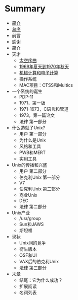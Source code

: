 # Summary

* [简介](README.md)
* [总序](foreword.md)
* 前言
* 感谢
* 简介
* 天才
   * [太空序曲](Prelude_to_Space.md)
   * [1969年夏天到1970年秋天](Summer_1969-Fall_1970.md)
   * [机械计算和电子计算](Calculating_and_Computing.md)
   * 操作系统
   * MAC项目：CTSS和Multics
* 一个系统的诞生
   * PDP-11
   * 1971，第一版
   * 1971-1973，C语言和管道
   * 1973，第一篇论文
   * 法律 第一部分
* 什么造就了Unix?
   * 用户 第一部分
   * 为什么是Unix
   * 风格和工具
   * PWB和MERT
   * 实用工具
* Unix的传播和兴盛
   * 用户 第二部分
   * 伯克利Unix 第一部分
   * V7
   * 伯克利Unix 第二部分
   * 商业Unix
   * DEC
   * 法律 第二部分
* Unix产业
   * /usr/group
   * Sun和JAWS
   * 斯坦福
* 现状
   * Unix间的竞争
   * 衍生版本
   * OSF和UI
   * VAX后的伯克利Unix
   * 法律 第三部分
* 末章
   * 结尾：它为什么成功？
   * 扩展阅读
   * 名词列表

